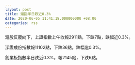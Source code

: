 ```yaml
---
layout: post
title: 滬指半日跌近0.3%
date: 2020-06-05 11:41:18.000000000 +08:00
categories: rss
---
```


滬股反覆向下，上證指數上午收報2911點，下跌7點，跌幅近0.3%。

深證成份指數報11102點，下跌36點，跌幅逾0.3%。

創業板指數半日跌近0.3%，報2145點，下跌6點。
